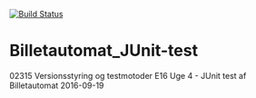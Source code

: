 [![Build Status](https://travis-ci.org/hold11/Billetautomat_JUnit-test.svg?branch=awo)](https://travis-ci.org/hold11/Billetautomat_JUnit-test)

# Billetautomat_JUnit-test
02315 Versionsstyring og testmotoder E16 Uge 4 - JUnit test af Billetautomat
2016-09-19
